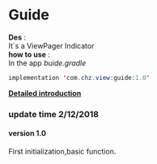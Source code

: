 # Guide
**Des** :<br>It`s a ViewPager Indicator<br>
**how to use** :<br>
In the app *buide.gradle*<br>
```java
implementation 'com.chz.view:guide:1.0'
```
**[Detailed introduction](https://www.jianshu.com/p/f500bc6d1651)**
### update time 2/12/2018
#### version 1.0
First initialization,basic function.
